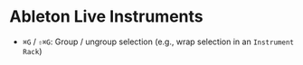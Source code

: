 # Ableton Live Instruments

- `⌘G` / `⇧⌘G`: Group / ungroup selection (e.g., wrap selection in an `Instrument Rack`)
